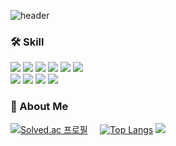 ![header](https://capsule-render.vercel.app/api?type=slice&color=auto&height=200&section=header&text=Welcome%20to&desc=Venh%20GitHub!&fontSize=60&rotate=14&fontAlignY=25&fontAlign=75&descAlignY=43&descAlign=80&&animation=twinkling)

### 🛠 Skill
<img src="https://img.shields.io/badge/Java-007396?style=flat-square&logo=CoffeeScript&logoColor=white"> <img src="https://img.shields.io/badge/Spring-6DB33F?style=flat-square&logo=Spring&logoColor=white"> <img src="https://img.shields.io/badge/MySQL-4479A1?style=flat-square&logo=MySQL&logoColor=white"> <img src="https://img.shields.io/badge/Redis-DC382D?style=flat-square&logo=Redis&logoColor=white"> <img src="https://img.shields.io/badge/Mybatis-007396?style=flat-square&logo=SQLite&logoColor=white"> <img src="https://img.shields.io/badge/JPA-005F0F?style=flat-square&logo=Databricks&logoColor=white">   
<img src="https://img.shields.io/badge/Docker-2496ED?style=flat-square&logo=Docker&logoColor=white"> <img src="https://img.shields.io/badge/Linux-FCC624?style=flat-square&logo=linux&logoColor=black"> <img src="https://img.shields.io/badge/AWS-232F3E?style=flat-square&logo=Amazon AWS&logoColor=white"> <img src="https://img.shields.io/badge/Git-F05032?style=flat-square&logo=Git&logoColor=white">

### 🌱 About Me
[![Solved.ac
프로필](http://mazassumnida.wtf/api/v2/generate_badge?boj=conf312)](https://solved.ac/conf312)&nbsp;&nbsp;&nbsp;&nbsp; [![Top Langs](https://github-readme-stats.vercel.app/api/top-langs/?username=conf312&layout=compact)](https://github.com/conf312/github-readme-stats)
<img src="https://github-readme-stats.vercel.app/api?username=conf312&bg_color=30,e96443,904e95&title_color=fff&text_color=fff"> 

<!--
- 🔭 I’m currently working on ...
- 🌱 I’m currently learning ...
- 👯 I’m looking to collaborate on ...
- 🤔 I’m looking for help with ...
- 💬 Ask me about ...
- 📫 How to reach me: ...
- 😄 Pronouns: ...
- ⚡ Fun fact: ...
-->

